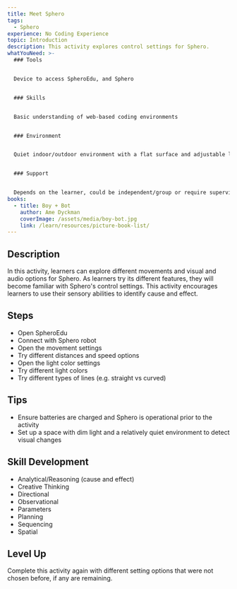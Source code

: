 ```yaml
---
title: Meet Sphero
tags:
  - Sphero
experience: No Coding Experience
topic: Introduction
description: This activity explores control settings for Sphero.
whatYouNeed: >-
  ### Tools


  Device to access SpheroEdu, and Sphero


  ### Skills


  Basic understanding of web-based coding environments


  ### Environment


  Quiet indoor/outdoor environment with a flat surface and adjustable lighting to allow for light to be seen


  ### Support


  Depends on the learner, could be independent/group or require supervision/facilitation as necessary
books:
  - title: Boy + Bot
    author: Ame Dyckman
    coverImage: /assets/media/boy-bot.jpg
    link: /learn/resources/picture-book-list/
---
```

## Description

In this activity, learners can explore different movements and visual and audio options for Sphero. As learners try its different features, they will become familiar with Sphero's control settings. This activity encourages learners to use their sensory abilities to identify cause and effect.

## Steps

* Open SpheroEdu
* Connect with Sphero robot
* Open the movement settings
* Try different distances and speed options
* Open the light color settings
* Try different light colors
* Try different types of lines (e.g. straight vs curved)

## Tips

* Ensure batteries are charged and Sphero is operational prior to the activity
* Set up a space with dim light and a relatively quiet environment to detect visual changes

## Skill Development

* Analytical/Reasoning (cause and effect)
* Creative Thinking
* Directional
* Observational
* Parameters
* Planning
* Sequencing
* Spatial

## Level Up

Complete this activity again with different setting options that were not chosen before, if any are remaining.